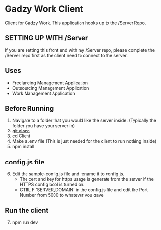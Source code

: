 # Gadzy Work Client

Client for Gadzy Work. This application hooks up to the /Server Repo.

## SETTING UP WITH /Server

If you are setting this front end with my /Server repo, please complete the /Server repo first as the client need to connect to the server.

## Uses

-   Freelancing Management Application
-   Outsourcing Management Application
-   Work Management Application

## Before Running

1. Navigate to a folder that you would like the server inside. (Typically the folder you have your server in)
2. [git clone](https://github.com/SebGadzinski/Client.git)
3. cd Client
4. Make a .env file (This is just needed for the client to run nothing inside)
5. npm install

## config.js file

6. Edit the sample-config.js file and rename it to config.js.
    - The cert and key for https usage is generate from the server if the HTTPS config bool is turned on.
    - CTRL F 'SERVER_DOMAIN' in the config.js file and edit the Port Number from 5000 to whatever you gave

## Run the client

7. npm run dev
